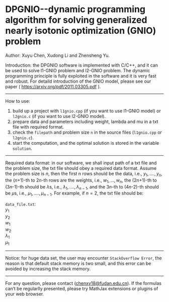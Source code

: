 # DPGNIO--dynamic programming algorithm for solving generalized nearly isotonic optimization (GNIO) problem

Author: Xuyu Chen, Xudong Li and Zhensheng Yu.

Introduction: the DPGNIO software is implemented with C/C++, and it can be used to solve l1-GNIO problem and l2-GNIO problem. The dynamic programming principle is fully exploited in the software and it is very fast and robust. For  detaild introduction of the GNIO model, please see our paper ( https://arxiv.org/pdf/2011.03305.pdf ).

------------------------------------------------------------------------------------------------

How to use:
1.  build up a project with `l1gnio.cpp` (if you want to use l1-GNIO model) or `l2gnio.c` (if you want to use l2-GNIO model). 
2.  prepare data and parameters including weight, lambda and mu in a txt file with required format.
3. check the `filepath` and problem size `n` in the source files (`l1gnio.cpp` or `l2gnio.c`).
4. start the computation, and the optimal solution is stored in the variable `solution`.


--------------------------------------------------------------------------------------------------
Required data format:
in our software, we shall input path of a txt file and the problem size, the txt file should obey a required data format. Assume the problem size is $n$, then the first n rows should be the data, i.e., $y_1,....,y_n$, the ($n$+1)-th to 2$n$-th rows are the weights, i.e., $w_1,...,w_n$, the (2$n$+1)-th to (3$n$-1)-th should be $\lambda$s, i.e., $\lambda_1,....,\lambda_{n-1}$, and the 3$n$-th to (4$n$-2)-th should be $\mu$s, i.e., $\mu_1,....,\mu_{n-1}$. For example, if $n=2$, the txt file should be:

`data_file.txt`: <br>
$y_1$ <br>
$y_2$ <br>
$w_1$ <br>
$w_2$ <br>
$\lambda_1$<br>
$\mu_1$<br>

-------------------------------------------------------------------------------------------


Notice: for huge data set, the user may encounter `StackOverflow Error`, the reason is that default stack memory is two small, and this error can be avoided by increasing the stack memory. 



-----------------------------------------------------------------------------------------------

For any question, please contact (chenxy18@fudan.edu.cn). If the formulas can’t be regularlly presented, please try MathJax extensions or plugins of your web browser.
